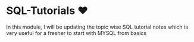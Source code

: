 # SQL-Tutorials ❤️

In this module, I will be updating the topic wise SQL tutorial notes which is very useful for a fresher to start with MYSQL from basics
